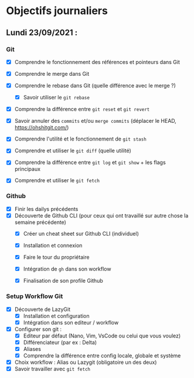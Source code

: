 # Objectifs journaliers

## Lundi 23/09/2021 :

### Git

- [x] Comprendre le fonctionnement des références et pointeurs dans Git
- [x] Comprendre le merge dans Git
- [x] Comprendre le rebase dans Git (quelle différence avec le merge ?)
  - [x] Savoir utiliser le `git rebase`
- [x] Comprendre la différence entre `git reset` et `git revert`
- [x] Savoir annuler des `commits` et/ou `merge commits` (déplacer le HEAD, https://ohshitgit.com/)
- [x] Comprendre l'utilité et le fonctionnement de `git stash`
- [x] Comprendre et utiliser le `git diff` (quelle utilité)
- [x] Comprendre la différence entre `git log` et `git show` + les flags principaux
- [x] Comprendre et utiliser le `git fetch`


### Github

- [x] Finir les dailys précédents
- [x] Découverte de Github CLI (pour ceux qui ont travaillé sur autre chose la semaine précédente)
  - [x] Créer un cheat sheet sur Github CLI (individuel)
  - [x] Installation et connexion
  - [x] Faire le tour du propriétaire
  - [x] Intégration de `gh` dans son workflow
  - [x] Finalisation de son profile Github


### Setup Workflow Git

- [x] Découverte de LazyGit
  - [x] Installation et configuration
  - [x] Intégration dans son editeur / workflow
- [x] Configurer son git :
  - [x] Editeur par défaut (Nano, Vim, VsCode ou celui que vous voulez)
  - [x] Différenciateur (par ex : Delta)
  - [x] Aliases
  - [x] Comprendre la différence entre config locale, globale et système
- [x] Choix workflow : Alias ou Lazygit (obligatoire un des deux)
- [x] Savoir travailler avec `git fetch`
